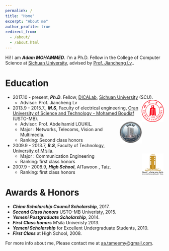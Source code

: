 ```yaml
---
permalink: /
title: "Home"
excerpt: "About me"
author_profile: true
redirect_from: 
  - /about/
  - /about.html
---
```


Hi! I am **_Adam MOHAMMED_**. I’m a Ph.D. Fellow in the College of Computer Science at [Sichuan University](http://www.scu.edu.cn/), advised by [Prof. Jiancheng Lv](https://baike.baidu.com/item/%E5%90%95%E5%BB%BA%E6%88%90/12631172?fr=aladdin)..

Education
======
+ 2017.10 - present, **_Ph.D_**. Fellow, [DICALab](http://dicalab.cn/), [Sichuan University](http://www.scu.edu.cn/) (SCU). <img align="right" width="70" height="70" src="images/scu.png">
  - Advisor: Prof. Jiancheng Lv
+ 2013.9 - 2015.7., **_M.S_**, Faculty of electrical engineering, [Oran University of Science and Technology - Mohamed Boudiaf](https://www.univ-usto.dz/) (USTO-MB).
  - Advisor: Prof. Abdelhamid LOUKIL. <img align="right" width="70" height="70" src="images/ustomb.png">
  - Major : Networks, Telecoms, Vision and Multimedia.
  - Ranking: Second class honors
+ 2009.9 - 2013.7, **_B.S_**, Faculty of Technology, [University of M’sila](https://www.univ-msila.dz/en/).
  - Major : Communication Engineering <img align="right" width="70" height="70" src="images/msila.png">
  - Ranking: first class honors
+ 2007.9 - 2008.9, **_High School_**, AlTawoon , Taiz.
  - Ranking: first class honors

Awards & Honors
======
+ **_China Scholarship Council Scholarship_**, 2017.
+ **_Second Class honors_** USTO-MB Univeristy, 2015.
+ **_Yemeni Postgraduate Scholarship_**, 2014.
+ **_First Class honors_** M’sila Univeristy 2013.
+ **_Yemeni Scholarship_** for Excellent Undergraduate Students, 2010.
+ **_First Class_** at High School, 2008.


For more info about me, Please contact me at aa.tameemy@gmail.com.

